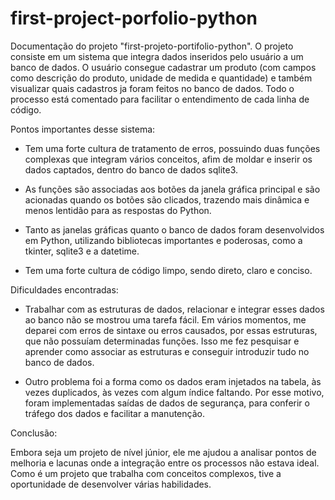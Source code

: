 # first-project-porfolio-python
Documentação do projeto "first-projeto-portifolio-python".
O projeto consiste em um sistema que integra dados inseridos pelo usuário a um banco de dados. O usuário consegue cadastrar um produto (com campos como descrição do produto, unidade de medida e quantidade) e também visualizar quais cadastros ja foram feitos no banco de dados. 
Todo o processo está comentado para facilitar o entendimento de cada linha de código.

Pontos importantes desse sistema:

- Tem uma forte cultura de tratamento de erros, possuindo duas funções complexas que integram vários conceitos, afim de moldar e inserir os dados captados, dentro do banco de dados sqlite3.
  
- As funções são associadas aos botões da janela gráfica principal e são acionadas quando os botões são clicados, trazendo mais dinâmica e menos lentidão para as respostas do Python.
  
- Tanto as janelas gráficas quanto o banco de dados foram desenvolvidos em Python, utilizando bibliotecas importantes e poderosas, como a tkinter, sqlite3 e a datetime.
  
- Tem uma forte cultura de código limpo, sendo direto, claro e conciso.

Dificuldades encontradas:

- Trabalhar com as estruturas de dados, relacionar e integrar esses dados ao banco não se mostrou uma tarefa fácil. Em vários momentos, me deparei com erros de sintaxe ou erros causados, por essas estruturas, que não possuíam determinadas funções. Isso me fez pesquisar e aprender como associar as estruturas e conseguir introduzir tudo no banco de dados.
  
- Outro problema foi a forma como os dados eram injetados na tabela, às vezes duplicados, às vezes com algum índice faltando. Por esse motivo, foram implementadas saídas de dados de segurança, para conferir o tráfego dos dados e facilitar a manutenção.

Conclusão:

Embora seja um projeto de nível júnior, ele me ajudou a analisar pontos de melhoria e lacunas onde a integração entre os processos não estava ideal. Como é um projeto que trabalha com conceitos complexos, tive a oportunidade de desenvolver várias habilidades.
